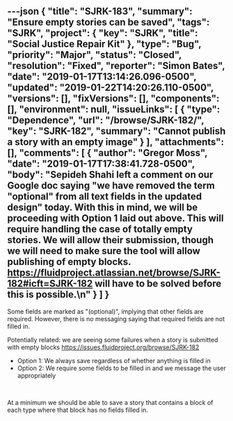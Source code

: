 ---json
{
  "title": "SJRK-183",
  "summary": "Ensure empty stories can be saved",
  "tags": "SJRK",
  "project": {
    "key": "SJRK",
    "title": "Social Justice Repair Kit"
  },
  "type": "Bug",
  "priority": "Major",
  "status": "Closed",
  "resolution": "Fixed",
  "reporter": "Simon Bates",
  "date": "2019-01-17T13:14:26.096-0500",
  "updated": "2019-01-22T14:20:26.110-0500",
  "versions": [],
  "fixVersions": [],
  "components": [],
  "environment": null,
  "issueLinks": [
    {
      "type": "Dependence",
      "url": "/browse/SJRK-182/",
      "key": "SJRK-182",
      "summary": "Cannot publish a story with an empty image"
    }
  ],
  "attachments": [],
  "comments": [
    {
      "author": "Gregor Moss",
      "date": "2019-01-17T17:38:41.728-0500",
      "body": "Sepideh Shahi left a comment on our Google doc saying \"we have removed the term \"optional\" from all text fields in the updated design\" today. With this in mind, we will be proceeding with Option 1 laid out above. This will require handling the case of totally empty stories. We will allow their submission, though we will need to make sure the tool will allow publishing of empty blocks. <https://fluidproject.atlassian.net/browse/SJRK-182#icft=SJRK-182> will have to be solved before this is possible.\n"
    }
  ]
}
---
Some fields are marked as "(optional)", implying that other fields are required. However, there is no messaging saying that required fields are not filled in.

Potentially related: we are seeing some failures when a story is submitted with empty blocks <https://issues.fluidproject.org/browse/SJRK-182>

* Option 1: We always save regardless of whether anything is filled in
* Option 2: We require some fields to be filled in and we message the user appropriately

 

At a minimum we should be able to save a story that contains a block of each type where that block has no fields filled in.

 

        